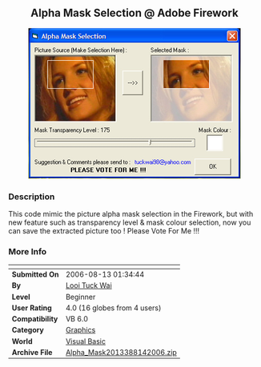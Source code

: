﻿<div align="center">

## Alpha Mask Selection @ Adobe Firework

<img src="PIC200689149286600.jpg">
</div>

### Description

This code mimic the picture alpha mask selection in the Firework, but with new feature such as transparency level &amp; mask colour selection, now you can save the extracted picture too ! Please Vote For Me !!!
 
### More Info
 


<span>             |<span>
---                |---
**Submitted On**   |2006-08-13 01:34:44
**By**             |[Looi Tuck Wai](https://github.com/Planet-Source-Code/PSCIndex/blob/master/ByAuthor/looi-tuck-wai.md)
**Level**          |Beginner
**User Rating**    |4.0 (16 globes from 4 users)
**Compatibility**  |VB 6\.0
**Category**       |[Graphics](https://github.com/Planet-Source-Code/PSCIndex/blob/master/ByCategory/graphics__1-46.md)
**World**          |[Visual Basic](https://github.com/Planet-Source-Code/PSCIndex/blob/master/ByWorld/visual-basic.md)
**Archive File**   |[Alpha\_Mask2013388142006\.zip](https://github.com/Planet-Source-Code/looi-tuck-wai-alpha-mask-selection-adobe-firework__1-66221/archive/master.zip)








